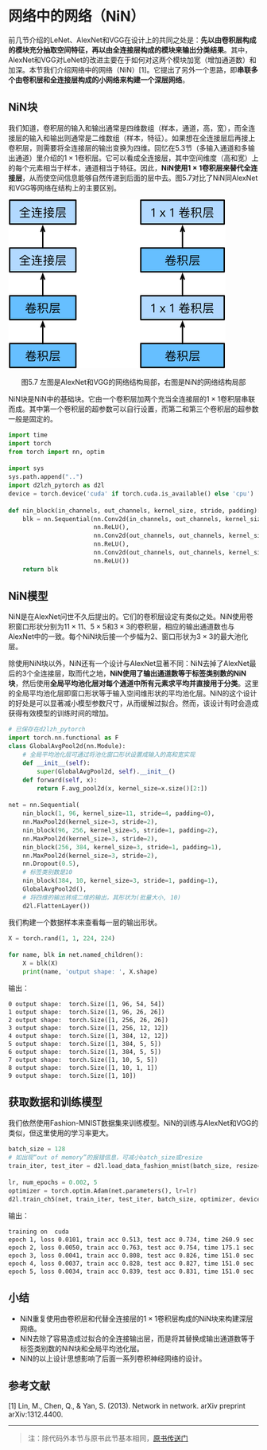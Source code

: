 # 网络中的网络（NiN）

前几节介绍的LeNet、AlexNet和VGG在设计上的共同之处是：**先以由卷积层构成的模块充分抽取空间特征，再以由全连接层构成的模块来输出分类结果**。其中，AlexNet和VGG对LeNet的改进主要在于如何对这两个模块加宽（增加通道数）和加深。本节我们介绍网络中的网络（NiN）[1]。它提出了另外一个思路，即**串联多个由卷积层和全连接层构成的小网络来构建一个深层网络**。

##  NiN块

我们知道，卷积层的输入和输出通常是四维数组（样本，通道，高，宽），而全连接层的输入和输出则通常是二维数组（样本，特征）。如果想在全连接层后再接上卷积层，则需要将全连接层的输出变换为四维。回忆在5.3节（多输入通道和多输出通道）里介绍的$1\times 1$卷积层。它可以看成全连接层，其中空间维度（高和宽）上的每个元素相当于样本，通道相当于特征。因此，**NiN使用$1\times 1$卷积层来替代全连接层**，从而使空间信息能够自然传递到后面的层中去。图5.7对比了NiN同AlexNet和VGG等网络在结构上的主要区别。

![](./images/N08-NiN/N08-NiN-20201215-224442-952520.svg)

<div align=center>图5.7 左图是AlexNet和VGG的网络结构局部，右图是NiN的网络结构局部</div>


NiN块是NiN中的基础块。它由一个卷积层加两个充当全连接层的$1\times 1$卷积层串联而成。其中第一个卷积层的超参数可以自行设置，而第二和第三个卷积层的超参数一般是固定的。

``` python
import time
import torch
from torch import nn, optim

import sys
sys.path.append("..") 
import d2lzh_pytorch as d2l
device = torch.device('cuda' if torch.cuda.is_available() else 'cpu')

def nin_block(in_channels, out_channels, kernel_size, stride, padding):
    blk = nn.Sequential(nn.Conv2d(in_channels, out_channels, kernel_size, stride, padding),
                        nn.ReLU(),
                        nn.Conv2d(out_channels, out_channels, kernel_size=1),
                        nn.ReLU(),
                        nn.Conv2d(out_channels, out_channels, kernel_size=1),
                        nn.ReLU())
    return blk
```

## NiN模型

NiN是在AlexNet问世不久后提出的。它们的卷积层设定有类似之处。NiN使用卷积窗口形状分别为$11\times 11$、$5\times 5$和$3\times 3$的卷积层，相应的输出通道数也与AlexNet中的一致。每个NiN块后接一个步幅为2、窗口形状为$3\times 3$的最大池化层。

除使用NiN块以外，NiN还有一个设计与AlexNet显著不同：NiN去掉了AlexNet最后的3个全连接层，取而代之地，**NiN使用了输出通道数等于标签类别数的NiN块**，然后使用**全局平均池化层对每个通道中所有元素求平均并直接用于分类**。这里的全局平均池化层即窗口形状等于输入空间维形状的平均池化层。NiN的这个设计的好处是可以显著减小模型参数尺寸，从而缓解过拟合。然而，该设计有时会造成获得有效模型的训练时间的增加。

``` python
# 已保存在d2lzh_pytorch
import torch.nn.functional as F
class GlobalAvgPool2d(nn.Module):
    # 全局平均池化层可通过将池化窗口形状设置成输入的高和宽实现
    def __init__(self):
        super(GlobalAvgPool2d, self).__init__()
    def forward(self, x):
        return F.avg_pool2d(x, kernel_size=x.size()[2:])

net = nn.Sequential(
    nin_block(1, 96, kernel_size=11, stride=4, padding=0),
    nn.MaxPool2d(kernel_size=3, stride=2),
    nin_block(96, 256, kernel_size=5, stride=1, padding=2),
    nn.MaxPool2d(kernel_size=3, stride=2),
    nin_block(256, 384, kernel_size=3, stride=1, padding=1),
    nn.MaxPool2d(kernel_size=3, stride=2), 
    nn.Dropout(0.5),
    # 标签类别数是10
    nin_block(384, 10, kernel_size=3, stride=1, padding=1),
    GlobalAvgPool2d(), 
    # 将四维的输出转成二维的输出，其形状为(批量大小, 10)
    d2l.FlattenLayer())
```

我们构建一个数据样本来查看每一层的输出形状。

``` python
X = torch.rand(1, 1, 224, 224)

for name, blk in net.named_children(): 
    X = blk(X)
    print(name, 'output shape: ', X.shape)
```

输出：

```
0 output shape:  torch.Size([1, 96, 54, 54])
1 output shape:  torch.Size([1, 96, 26, 26])
2 output shape:  torch.Size([1, 256, 26, 26])
3 output shape:  torch.Size([1, 256, 12, 12])
4 output shape:  torch.Size([1, 384, 12, 12])
5 output shape:  torch.Size([1, 384, 5, 5])
6 output shape:  torch.Size([1, 384, 5, 5])
7 output shape:  torch.Size([1, 10, 5, 5])
8 output shape:  torch.Size([1, 10, 1, 1])
9 output shape:  torch.Size([1, 10])
```

## 获取数据和训练模型

我们依然使用Fashion-MNIST数据集来训练模型。NiN的训练与AlexNet和VGG的类似，但这里使用的学习率更大。

``` python
batch_size = 128
# 如出现“out of memory”的报错信息，可减小batch_size或resize
train_iter, test_iter = d2l.load_data_fashion_mnist(batch_size, resize=224)

lr, num_epochs = 0.002, 5
optimizer = torch.optim.Adam(net.parameters(), lr=lr)
d2l.train_ch5(net, train_iter, test_iter, batch_size, optimizer, device, num_epochs)
```

输出：

```
training on  cuda
epoch 1, loss 0.0101, train acc 0.513, test acc 0.734, time 260.9 sec
epoch 2, loss 0.0050, train acc 0.763, test acc 0.754, time 175.1 sec
epoch 3, loss 0.0041, train acc 0.808, test acc 0.826, time 151.0 sec
epoch 4, loss 0.0037, train acc 0.828, test acc 0.827, time 151.0 sec
epoch 5, loss 0.0034, train acc 0.839, test acc 0.831, time 151.0 sec
```

## 小结

* NiN重复使用由卷积层和代替全连接层的$1\times 1$卷积层构成的NiN块来构建深层网络。
* NiN去除了容易造成过拟合的全连接输出层，而是将其替换成输出通道数等于标签类别数的NiN块和全局平均池化层。
* NiN的以上设计思想影响了后面一系列卷积神经网络的设计。


## 参考文献

[1] Lin, M., Chen, Q., & Yan, S. (2013). Network in network. arXiv preprint arXiv:1312.4400.

-----------

> 注：除代码外本节与原书此节基本相同，[原书传送门](https://zh.d2l.ai/chapter_convolutional-neural-networks/nin.html)